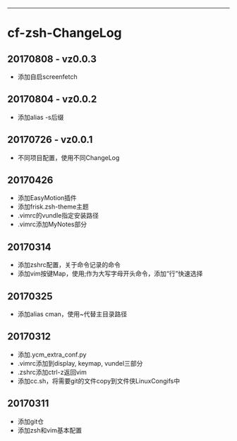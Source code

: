 ---
# cf-zsh-ChangeLog

## 20170808 - vz0.0.3
 - 添加自启screenfetch

## 20170804 - vz0.0.2
 - 添加alias -s后缀

## 20170726 - vz0.0.1
 - 不同项目配置，使用不同ChangeLog



## 20170426
 - 添加EasyMotion插件
 - 添加frisk.zsh-theme主题
 - .vimrc的vundle指定安装路径
 - .vimrc添加MyNotes部分

## 20170314
 - 添加zshrc配置，关于命令记录的命令
 - 添加vim按键Map，使用;作为大写字母开头命令，添加“行”快速选择

## 20170325
 - 添加alias cman，使用~代替主目录路径
 
## 20170312
 - 添加.ycm_extra_conf.py
 - .vimrc添加到display, keymap, vundel三部分
 - .zshrc添加ctrl-z返回vim
 - 添加cc.sh，将需要git的文件copy到文件侠LinuxCongifs中
 
## 20170311
 - 添加git仓
 - 添加zsh和vim基本配置
